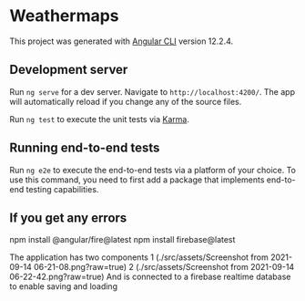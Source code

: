 # Weathermaps

This project was generated with [Angular CLI](https://github.com/angular/angular-cli) version 12.2.4.

## Development server

Run `ng serve` for a dev server. Navigate to `http://localhost:4200/`. The app will automatically reload if you change any of the source files.



Run `ng test` to execute the unit tests via [Karma](https://karma-runner.github.io).

## Running end-to-end tests

Run `ng e2e` to execute the end-to-end tests via a platform of your choice. To use this command, you need to first add a package that implements end-to-end testing capabilities.

## If you get any errors

npm install @angular/fire@latest
npm install firebase@latest

The application has two components 
1
(./src/assets/Screenshot from 2021-09-14 06-21-08.png?raw=true)
2
(./src/assets/Screenshot from 2021-09-14 06-22-42.png?raw=true)
And is connected to a firebase realtime database to enable saving and loading